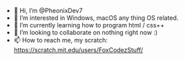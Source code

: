 - 👋 Hi, I’m @PheonixDev7
- 👀 I’m interested in Windows, macOS any thing OS related.
- 🌱 I’m currently learning how to program html / css++
- 💞️ I’m looking to collaborate on nothing right now :)
- 📫 How to reach me, my scratch: https://scratch.mit.edu/users/FoxCodezStuff/

<!---
PheonixDev7/PheonixDev7 is a ✨ special ✨ repository because its `README.md` (this file) appears on your GitHub profile.
You can click the Preview link to take a look at your changes.
--->
